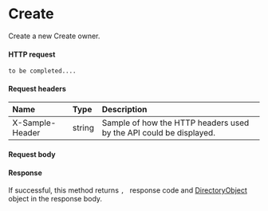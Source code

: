# Create

Create a new Create owner.
#### HTTP request
```http
to be completed....
```
#### Request headers
| Name       | Type | Description|
|:---------------|:--------|:----------|
| X-Sample-Header  | string  | Sample of how the HTTP headers used by the API could be displayed.|

#### Request body

#### Response
If successful, this method returns `, ` response code and [DirectoryObject](../resources/directoryobject.md) object in the response body.
